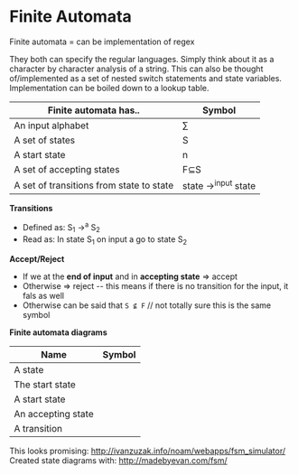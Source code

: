 # Finite Automata

Finite automata = can be implementation of regex

They both can specify the regular languages. Simply think about it as a character by character analysis of a string. This can also be thought of/implemented as a set of nested switch statements and state variables. Implementation can be boiled down to a lookup table.

|Finite automata has..|Symbol|
|--|--|
|An input alphabet|∑|
|A set of states|S|
|A start state|n|
|A set of accepting states|F⊆S|
|A set of transitions from state to state|state →<sup>input</sup> state

**Transitions**
* Defined as: S<sub>1</sub> →<sup>a</sup> S<sub>2</sub>
* Read as: In state S<sub>1</sub> on input a go to state S<sub>2</sub>

**Accept/Reject**
* If we at the **end of input** and in **accepting state** => accept
* Otherwise => reject -- this means if there is no transition for the input, it fals as well
* Otherwise can be said that `S ⊈ F` // not totally sure this is the same symbol

**Finite automata diagrams**

|Name|Symbol|
|--|--|
|A state||
|The start state||
|A start state||
|An accepting state||
|A transition||


This looks promising: http://ivanzuzak.info/noam/webapps/fsm_simulator/
Created state diagrams with: http://madebyevan.com/fsm/